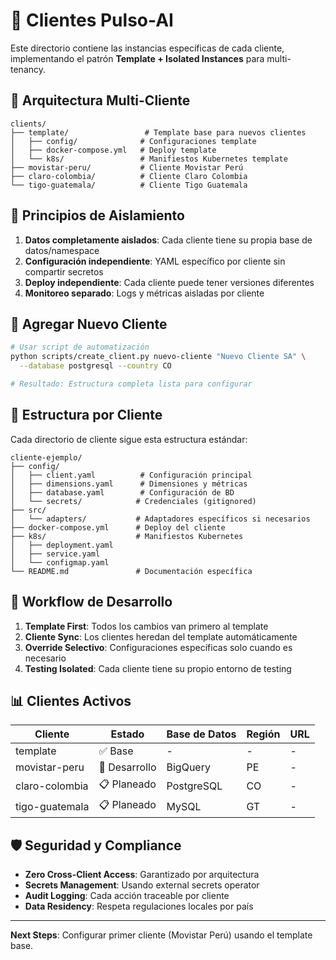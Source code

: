 # 🏢 Clientes Pulso-AI

Este directorio contiene las instancias específicas de cada cliente, implementando el patrón **Template + Isolated Instances** para multi-tenancy.

## 🎯 Arquitectura Multi-Cliente

```
clients/
├── template/                 # Template base para nuevos clientes
│   ├── config/              # Configuraciones template
│   ├── docker-compose.yml   # Deploy template
│   └── k8s/                 # Manifiestos Kubernetes template
├── movistar-peru/           # Cliente Movistar Perú
├── claro-colombia/          # Cliente Claro Colombia
└── tigo-guatemala/          # Cliente Tigo Guatemala
```

## 🔐 Principios de Aislamiento

1. **Datos completamente aislados**: Cada cliente tiene su propia base de datos/namespace
2. **Configuración independiente**: YAML específico por cliente sin compartir secretos
3. **Deploy independiente**: Cada cliente puede tener versiones diferentes
4. **Monitoreo separado**: Logs y métricas aisladas por cliente

## 🚀 Agregar Nuevo Cliente

```bash
# Usar script de automatización
python scripts/create_client.py nuevo-cliente "Nuevo Cliente SA" \
  --database postgresql --country CO

# Resultado: Estructura completa lista para configurar
```

## 📁 Estructura por Cliente

Cada directorio de cliente sigue esta estructura estándar:

```
cliente-ejemplo/
├── config/
│   ├── client.yaml          # Configuración principal
│   ├── dimensions.yaml      # Dimensiones y métricas
│   ├── database.yaml        # Configuración de BD
│   └── secrets/            # Credenciales (gitignored)
├── src/
│   └── adapters/           # Adaptadores específicos si necesarios
├── docker-compose.yml      # Deploy del cliente
├── k8s/                    # Manifiestos Kubernetes
│   ├── deployment.yaml
│   ├── service.yaml
│   └── configmap.yaml
└── README.md               # Documentación específica
```

## 🔄 Workflow de Desarrollo

1. **Template First**: Todos los cambios van primero al template
2. **Cliente Sync**: Los clientes heredan del template automáticamente
3. **Override Selectivo**: Configuraciones específicas solo cuando es necesario
4. **Testing Isolated**: Cada cliente tiene su propio entorno de testing

## 📊 Clientes Activos

| Cliente | Estado | Base de Datos | Región | URL |
|---------|--------|---------------|--------|-----|
| template | ✅ Base | - | - | - |
| movistar-peru | 🚧 Desarrollo | BigQuery | PE | - |
| claro-colombia | 📋 Planeado | PostgreSQL | CO | - |
| tigo-guatemala | 📋 Planeado | MySQL | GT | - |

## 🛡️ Seguridad y Compliance

- **Zero Cross-Client Access**: Garantizado por arquitectura
- **Secrets Management**: Usando external secrets operator
- **Audit Logging**: Cada acción traceable por cliente
- **Data Residency**: Respeta regulaciones locales por país

---

**Next Steps**: Configurar primer cliente (Movistar Perú) usando el template base.
